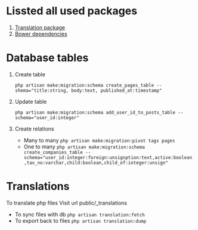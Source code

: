 # Lissted all used packages
1. [Translation package](https://github.com/hpolthof/laravel-translations-db)
1. [Bower dependencies](https://github.com/FabioAntunes/laravel-elixir-wiredep)

# Database tables
1. Create table

	`php artisan make:migration:schema create_pages_table --shema="title:string, body:text, published_at:timestamp"`
1. Update table

	`php artisan make:migration:schema add_user_id_to_posts_table --schema="user_id:integer"`
1. Create relations

	* Many to many
		`php artisan make:migration:pivot tags pages`
	* One to many
		`php artisan make:migration:schema create_companies_table --schema="user_id:integer:foreign:unsignption:text,active:boolean,tax_no:varchar,child:boolean,child_of:integer:unsign"`

# Translations
To translate php files Visit url public/_translations

* To sync files with db
    `php artisan translation:fetch`
* To export back to files
    `php artisan translation:dump`

